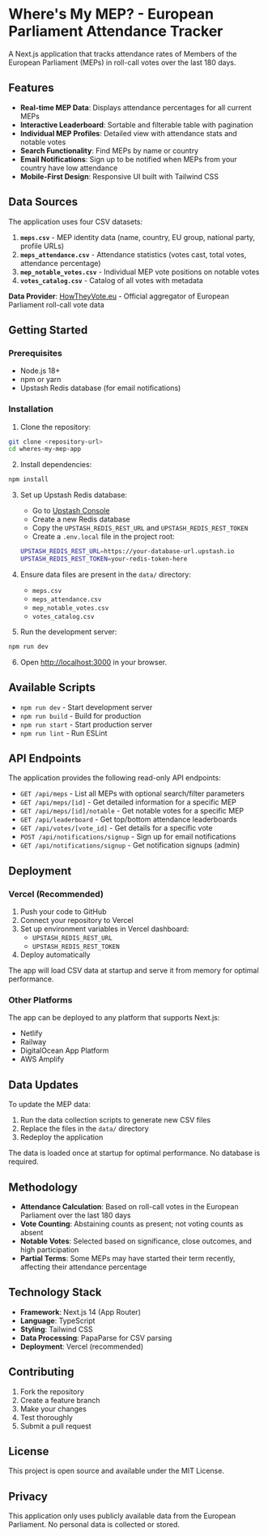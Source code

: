 # Where's My MEP? - European Parliament Attendance Tracker

A Next.js application that tracks attendance rates of Members of the European Parliament (MEPs) in roll-call votes over the last 180 days.

## Features

- **Real-time MEP Data**: Displays attendance percentages for all current MEPs
- **Interactive Leaderboard**: Sortable and filterable table with pagination
- **Individual MEP Profiles**: Detailed view with attendance stats and notable votes
- **Search Functionality**: Find MEPs by name or country
- **Email Notifications**: Sign up to be notified when MEPs from your country have low attendance
- **Mobile-First Design**: Responsive UI built with Tailwind CSS

## Data Sources

The application uses four CSV datasets:

1. **`meps.csv`** - MEP identity data (name, country, EU group, national party, profile URLs)
2. **`meps_attendance.csv`** - Attendance statistics (votes cast, total votes, attendance percentage)
3. **`mep_notable_votes.csv`** - Individual MEP vote positions on notable votes
4. **`votes_catalog.csv`** - Catalog of all votes with metadata

**Data Provider**: [HowTheyVote.eu](https://howtheyvote.eu/) - Official aggregator of European Parliament roll-call vote data

## Getting Started

### Prerequisites

- Node.js 18+ 
- npm or yarn
- Upstash Redis database (for email notifications)

### Installation

1. Clone the repository:
```bash
git clone <repository-url>
cd wheres-my-mep-app
```

2. Install dependencies:
```bash
npm install
```

3. Set up Upstash Redis database:
   - Go to [Upstash Console](https://console.upstash.com/)
   - Create a new Redis database
   - Copy the `UPSTASH_REDIS_REST_URL` and `UPSTASH_REDIS_REST_TOKEN`
   - Create a `.env.local` file in the project root:
   ```bash
   UPSTASH_REDIS_REST_URL=https://your-database-url.upstash.io
   UPSTASH_REDIS_REST_TOKEN=your-redis-token-here
   ```

4. Ensure data files are present in the `data/` directory:
   - `meps.csv`
   - `meps_attendance.csv` 
   - `mep_notable_votes.csv`
   - `votes_catalog.csv`

5. Run the development server:
```bash
npm run dev
```

6. Open [http://localhost:3000](http://localhost:3000) in your browser.

## Available Scripts

- `npm run dev` - Start development server
- `npm run build` - Build for production
- `npm run start` - Start production server
- `npm run lint` - Run ESLint

## API Endpoints

The application provides the following read-only API endpoints:

- `GET /api/meps` - List all MEPs with optional search/filter parameters
- `GET /api/meps/[id]` - Get detailed information for a specific MEP
- `GET /api/meps/[id]/notable` - Get notable votes for a specific MEP
- `GET /api/leaderboard` - Get top/bottom attendance leaderboards
- `GET /api/votes/[vote_id]` - Get details for a specific vote
- `POST /api/notifications/signup` - Sign up for email notifications
- `GET /api/notifications/signup` - Get notification signups (admin)

## Deployment

### Vercel (Recommended)

1. Push your code to GitHub
2. Connect your repository to Vercel
3. Set up environment variables in Vercel dashboard:
   - `UPSTASH_REDIS_REST_URL`
   - `UPSTASH_REDIS_REST_TOKEN`
4. Deploy automatically

The app will load CSV data at startup and serve it from memory for optimal performance.

### Other Platforms

The app can be deployed to any platform that supports Next.js:
- Netlify
- Railway
- DigitalOcean App Platform
- AWS Amplify

## Data Updates

To update the MEP data:

1. Run the data collection scripts to generate new CSV files
2. Replace the files in the `data/` directory
3. Redeploy the application

The data is loaded once at startup for optimal performance. No database is required.

## Methodology

- **Attendance Calculation**: Based on roll-call votes in the European Parliament over the last 180 days
- **Vote Counting**: Abstaining counts as present; not voting counts as absent
- **Notable Votes**: Selected based on significance, close outcomes, and high participation
- **Partial Terms**: Some MEPs may have started their term recently, affecting their attendance percentage

## Technology Stack

- **Framework**: Next.js 14 (App Router)
- **Language**: TypeScript
- **Styling**: Tailwind CSS
- **Data Processing**: PapaParse for CSV parsing
- **Deployment**: Vercel (recommended)

## Contributing

1. Fork the repository
2. Create a feature branch
3. Make your changes
4. Test thoroughly
5. Submit a pull request

## License

This project is open source and available under the MIT License.

## Privacy

This application only uses publicly available data from the European Parliament. No personal data is collected or stored.